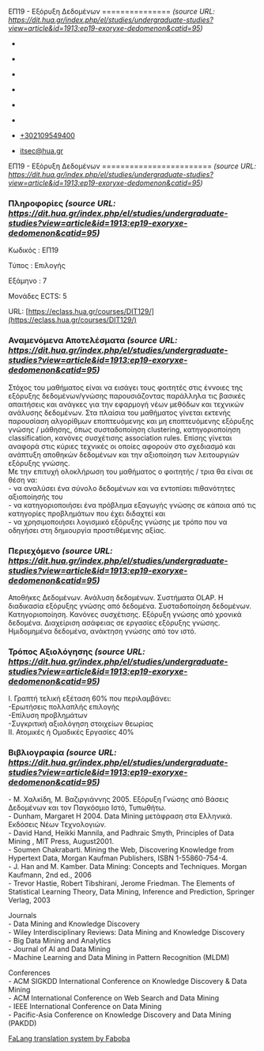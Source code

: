 ΕΠ19 - Εξόρυξη Δεδομένων
===============    *(source URL: https://dit.hua.gr/index.php/el/studies/undergraduate-studies?view=article&id=1913:ep19-exoryxe-dedomenon&catid=95)*

*   [](https://www.facebook.com/ditharokopio)
*   [](https://www.youtube.com/channel/UCEHkYirpXF1nSLxDCrfDZ4A)
*   [](https://www.linkedin.com/company/77699385)
*   [](https://www.instagram.com/dithua)

*   [](https://dit.hua.gr/index.php/el/studies/undergraduate-studies)
*   [](https://dit.hua.gr/index.php/en/studies/undergraduate-studies)

*   [+302109549400](tel:+302109549400)
*   [itsec@hua.gr](mailto:itsec@hua.gr)

ΕΠ19 - Εξόρυξη Δεδομένων
========================  *(source URL: https://dit.hua.gr/index.php/el/studies/undergraduate-studies?view=article&id=1913:ep19-exoryxe-dedomenon&catid=95)*

### Πληροφορίες  *(source URL: https://dit.hua.gr/index.php/el/studies/undergraduate-studies?view=article&id=1913:ep19-exoryxe-dedomenon&catid=95)*

Κωδικός : ΕΠ19

Τύπος : Επιλογής

Εξάμηνο : 7

Μονάδες ECTS: 5

URL: [https://eclass.hua.gr/courses/DIT129/](https://eclass.hua.gr/courses/DIT129/)

### Αναμενόμενα Αποτελέσματα  *(source URL: https://dit.hua.gr/index.php/el/studies/undergraduate-studies?view=article&id=1913:ep19-exoryxe-dedomenon&catid=95)*

Στόχος του μαθήματος είναι να εισάγει τους φοιτητές στις έννοιες της εξόρυξης δεδομένων/γνώσης παρουσιάζοντας παράλληλα τις βασικές απαιτήσεις και ανάγκες για την εφαρμογή νέων μεθόδων και τεχνικών ανάλυσης δεδομένων. Στα πλαίσια του μαθήματος γίνεται εκτενής παρουσίαση αλγορίθμων εποπτευόμενης και μη εποπτευόμενης εξόρυξης γνώσης / μάθησης, όπως συσταδοποίηση clustering, κατηγοριοποίηση classification, κανόνες συσχέτισης association rules. Επίσης γίνεται αναφορά στις κύριες τεχνικές οι οποίες αφορούν στο σχεδιασμό και ανάπτυξη αποθηκών δεδομένων και την αξιοποίηση των λειτουργιών εξόρυξης γνώσης.  
Με την επιτυχή ολοκλήρωση του μαθήματος ο φοιτητής / τρια θα είναι σε θέση να:  
\- να αναλύσει ένα σύνολο δεδομένων και να εντοπίσει πιθανότητες αξιοποίησής του  
\- να κατηγοριοποιήσει ένα πρόβλημα εξαγωγής γνώσης σε κάποια από τις κατηγορίες προβλημάτων που έχει διδαχτεί και  
\- να χρησιμοποιήσει λογισμικό εξόρυξης γνώσης με τρόπο που να οδηγήσει στη δημιουργία προστιθέμενης αξίας.

### Περιεχόμενο  *(source URL: https://dit.hua.gr/index.php/el/studies/undergraduate-studies?view=article&id=1913:ep19-exoryxe-dedomenon&catid=95)*

Αποθήκες Δεδομένων. Ανάλυση δεδομένων. Συστήματα OLAP. Η διαδικασία εξόρυξης γνώσης από δεδομένα. Συσταδοποίηση δεδομένων. Κατηγοριοποίηση. Κανόνες συσχέτισης. Εξόρυξη γνώσης από χρονικά δεδομένα. Διαχείριση ασάφειας σε εργασίες εξόρυξης γνώσης. Ημιδομημένα δεδομένα, ανάκτηση γνώσης από τον ιστό.

### Τρόπος Αξιολόγησης  *(source URL: https://dit.hua.gr/index.php/el/studies/undergraduate-studies?view=article&id=1913:ep19-exoryxe-dedomenon&catid=95)*

Ι. Γραπτή τελική εξέταση 60% που περιλαμβάνει:  
\-Ερωτήσεις πολλαπλής επιλογής  
\-Επίλυση προβλημάτων  
\-Συγκριτική αξιολόγηση στοιχείων θεωρίας  
ΙΙ. Ατομικές ή Ομαδικές Εργασίες 40%

### Βιβλιογραφία  *(source URL: https://dit.hua.gr/index.php/el/studies/undergraduate-studies?view=article&id=1913:ep19-exoryxe-dedomenon&catid=95)*

\- Μ. Χαλκίδη, Μ. Βαζιργιάννης 2005. Εξόρυξη Γνώσης από Βάσεις Δεδομένων και τον Παγκόσμιο Ιστό, Τυπωθήτω.  
\- Dunham, Margaret H 2004. Data Mining μετάφραση στα Ελληνικά. Εκδόσεις Νέων Τεχνολογιών.  
\- David Hand, Heikki Mannila, and Padhraic Smyth, Principles of Data Mining , MIT Press, August2001.  
\- Soumen Chakrabarti. Mining the Web, Discovering Knowledge from Hypertext Data, Morgan Kaufman Publishers, ISBN 1-55860-754-4.  
\- J. Han and M. Kamber. Data Mining: Concepts and Techniques. Morgan Kaufmann, 2nd ed., 2006  
\- Trevor Hastie, Robert Tibshirani, Jerome Friedman. The Elements of Statistical Learning Theory, Data Mining, Inference and Prediction, Springer Verlag, 2003

Journals  
\- Data Mining and Knowledge Discovery  
\- Wiley Interdisciplinary Reviews: Data Mining and Knowledge Discovery  
\- Big Data Mining and Analytics  
\- Journal of AI and Data Mining  
\- Machine Learning and Data Mining in Pattern Recognition (MLDM)  
  
Conferences  
\- ACM SIGKDD International Conference on Knowledge Discovery & Data Mining  
\- ACM International Conference on Web Search and Data Mining  
\- IEEE International Conference on Data Mining  
\- Pacific-Asia Conference on Knowledge Discovery and Data Mining (PAKDD)

[FaLang translation system by Faboba](http://www.faboba.com/ "Faboba : Création de composantJoomla")

[](https://dit.hua.gr/index.php/el/studies/undergraduate-studies?view=article&id=1913:ep19-exoryxe-dedomenon&catid=95#)

